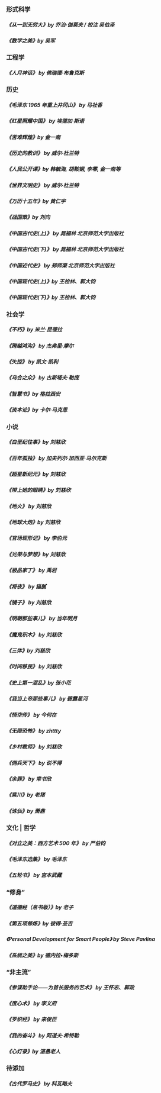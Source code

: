 <!-- @format -->

### 形式科学

##### 《从一到无穷大》by 乔治·伽莫夫 / 校注 吴伯泽

##### 《数学之美》by 吴军

### 工程学

##### 《人月神话》 by 佛瑞德·布鲁克斯

### 历史

##### 《毛泽东 1965 年重上井冈山》 by 马社香

##### 《红星照耀中国》 by 埃德加·斯诺

##### 《苦难辉煌》by 金一南

##### 《历史的教训》 by 威尔·杜兰特

##### 《人民公开课》by 韩毓海, 胡鞍钢, 李零, 金一南等

##### 《世界文明史》 by 威尔·杜兰特

##### 《万历十五年》by 黄仁宇

##### 《战国策》by 刘向

##### 《中国古代史(上)》 by 晁福林 北京师范大学出版社

##### 《中国古代史(下)》 by 晁福林 北京师范大学出版社

##### 《中国近代史》 by 郑师渠 北京师范大学出版社

##### 《中国现代史(上)》by 王桧林、郭大钧

##### 《中国现代史(下)》by 王桧林、郭大钧

### 社会学

##### 《不朽》by 米兰·昆德拉

##### 《跨越鸿沟》 by 杰弗里·摩尔

##### 《失控》 by 凯文·凯利

##### 《乌合之众》 by 古斯塔夫·勒庞

##### 《智慧书》by 格拉西安

##### 《资本论》by 卡尔·马克思

### 小说

##### 《白垩纪往事》by 刘慈欣

##### 《百年孤独》 by 加夫列尔·加西亚·马尔克斯

##### 《超星新纪元》by 刘慈欣

##### 《带上她的眼睛》by 刘慈欣

##### 《地火》 by 刘慈欣

##### 《地球大炮》by 刘慈欣

##### 《官场现形记》 by 李伯元

##### 《光荣与梦想》by 刘慈欣

##### 《极品家丁》 by 禹岩

##### 《将夜》 by 猫腻

##### 《镜子》 by 刘慈欣

##### 《明朝那些事儿》 by 当年明月

##### 《魔鬼积木》 by 刘慈欣

##### 《三体》by 刘慈欣

##### 《时间移民》 by 刘慈欣

##### 《史上第一混乱》by 张小花

##### 《我当上帝那些事儿》 by 碧露星河

##### 《悟空传》 by 今何在

##### 《无限恐怖》 by zhttty

##### 《乡村教师》 by 刘慈欣

##### 《佣兵天下》 by 说不得

##### 《余罪》 by 常书欣

##### 《紫川》by 老猪

##### 《诛仙》by 萧鼎

### 文化 | 哲学

##### 《对立之美：西方艺术 500 年》 by 严伯钧

##### 《毛泽东选集》 by 毛泽东

##### 《五轮书》 by 宫本武藏

### “修身”

##### 《道德经（帛书版）》by 老子

##### 《第五项修炼》by 彼得·圣吉

##### 《Personal Development for Smart People》 by Steve Pavlina

##### 《系统之美》by 德内拉•梅多斯

### “非主流”

##### 《参谋助手论——为首长服务的艺术》 by 王怀志、郭政

##### 《度心术》 by 李义府

##### 《罗织经》 by 来俊臣

##### 《我的奋斗》 by 阿道夫·希特勒

##### 《心灯录》by 湛愚老人

### 待添加

##### 《古代罗马史》 by 科瓦略夫
